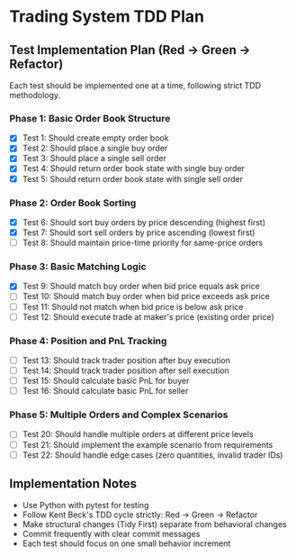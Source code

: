 # Trading System TDD Plan

## Test Implementation Plan (Red → Green → Refactor)

Each test should be implemented one at a time, following strict TDD methodology.

### Phase 1: Basic Order Book Structure
- [x] Test 1: Should create empty order book
- [x] Test 2: Should place a single buy order
- [x] Test 3: Should place a single sell order
- [x] Test 4: Should return order book state with single buy order
- [x] Test 5: Should return order book state with single sell order

### Phase 2: Order Book Sorting
- [x] Test 6: Should sort buy orders by price descending (highest first)
- [x] Test 7: Should sort sell orders by price ascending (lowest first)
- [ ] Test 8: Should maintain price-time priority for same-price orders

### Phase 3: Basic Matching Logic
- [x] Test 9: Should match buy order when bid price equals ask price
- [ ] Test 10: Should match buy order when bid price exceeds ask price
- [ ] Test 11: Should not match when bid price is below ask price
- [ ] Test 12: Should execute trade at maker's price (existing order price)

### Phase 4: Position and PnL Tracking
- [ ] Test 13: Should track trader position after buy execution
- [ ] Test 14: Should track trader position after sell execution
- [ ] Test 15: Should calculate basic PnL for buyer
- [ ] Test 16: Should calculate basic PnL for seller

### Phase 5: Multiple Orders and Complex Scenarios
- [ ] Test 20: Should handle multiple orders at different price levels
- [ ] Test 21: Should implement the example scenario from requirements
- [ ] Test 22: Should handle edge cases (zero quantities, invalid trader IDs)

## Implementation Notes
- Use Python with pytest for testing
- Follow Kent Beck's TDD cycle strictly: Red → Green → Refactor
- Make structural changes (Tidy First) separate from behavioral changes
- Commit frequently with clear commit messages
- Each test should focus on one small behavior increment